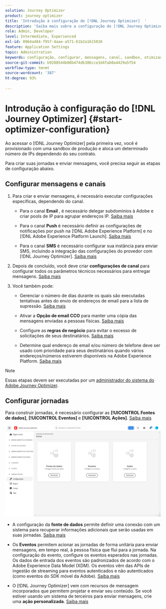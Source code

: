 ```yaml
---
solution: Journey Optimizer
product: journey optimizer
title: 'Introdução à configuração do [!DNL Journey Optimizer]  '
description: 'Saiba mais sobre a configuração do [!DNL Journey Optimizer] '
role: Admin, Developer
level: Intermediate, Experienced
exl-id: 0964a484-f957-4aae-a571-61b2a1615026
feature: Application Settings
topic: Administration
keywords: configuração, configurar, mensagens, canal, sandbox, otimizador
source-git-commit: b9208544b08b474db386cce3d4fab0a4429a5f54
workflow-type: tm+mt
source-wordcount: '387'
ht-degree: 93%

---
```



# Introdução à configuração do [!DNL Journey Optimizer] {#start-optimizer-configuration}

Ao acessar o [!DNL Journey Optimizer] pela primeira vez, você é provisionado com uma sandbox de produção e aloca um determinado número de IPs dependendo do seu contrato.

Para criar suas jornadas e enviar mensagens, você precisa seguir as etapas de configuração abaixo.

## Configurar mensagens e canais

1. Para criar e enviar mensagens, é necessário executar configurações específicas, dependendo do canal.

   * Para o canal **Email** , é necessário delegar subdomínios à Adobe e criar pools de IP para agrupar endereços IP. [Saiba mais](../email/get-started-email-config.md)

   * Para o canal **Push** é necessário definir as configurações de notificações por push na [!DNL Adobe Experience Platform] e no [!DNL Adobe Experience Platform Launch]. [Saiba mais](../push/push-configuration.md)

   * Para o canal **SMS** é necessário configurar sua instância para enviar SMS, incluindo a integração das configurações do provedor com [!DNL Journey Optimizer]. [Saiba mais](../sms/sms-configuration.md)

1. Depois de concluído, você deve criar **configurações de canal** para configurar todos os parâmetros técnicos necessários para entregar mensagens. [Saiba mais](channel-surfaces.md)

1. Você também pode:

   * Gerenciar o número de dias durante os quais são executadas tentativas antes do envio de endereços de email para a lista de supressão. [Saiba mais](manage-suppression-list.md)

   * Ativar a **Opção de email CCO** para manter uma cópia das mensagens enviadas a pessoas físicas. [Saiba mais](archiving-support.md#enable-bcc)

   * Configure as **regras de negócio** para evitar o excesso de solicitações de seus destinatários. [Saiba mais](frequency-rules.md)

   * Determine qual endereço de email e/ou número de telefone deve ser usado com prioridade para seus destinatários quando vários endereços/números estiverem disponíveis na Adobe Experience Platform. [Saiba mais](primary-email-addresses.md)

<!--* Understand the push notification flow. [Learn more](../push/push-gs.md)-->

>[!NOTE]
>
>Essas etapas devem ser executadas por um [administrador do sistema do Adobe Journey Optimizer](../start/path/administrator.md).

## Configurar jornadas

Para construir jornadas, é necessário configurar as **[!UICONTROL Fontes de dados]**, **[!UICONTROL Eventos]** e **[!UICONTROL Ações]**. [Saiba mais](about-data-sources-events-actions.md)

![](assets/admin-menu.png)

* A configuração da **fonte de dados** permite definir uma conexão com um sistema para recuperar informações adicionais que serão usadas em suas jornadas. [Saiba mais](../datasource/about-data-sources.md)

* Os **Eventos** permitem acionar as jornadas de forma unitária para enviar mensagens, em tempo real, à pessoa física que flui para a jornada. Na configuração do evento, configure os eventos esperados nas jornadas. Os dados de entrada dos eventos são padronizados de acordo com o Adobe Experience Data Model (XDM). Os eventos vêm das APIs de ingestão de streaming para eventos autenticados e não autenticados (como eventos do SDK móvel da Adobe). [Saiba mais](../event/about-events.md)

* O [!DNL Journey Optimizer] vem com recursos de mensagem incorporados que permitem projetar e enviar seu conteúdo. Se você estiver usando um sistema de terceiros para enviar mensagens, crie uma **ação personalizada**. [Saiba mais](../action/action.md)